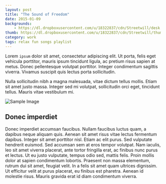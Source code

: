 ```yaml
---
layout: post
title: "The Sound of Freedom"
date: 2015-01-09
backgrounds:
    - https://dl.dropboxusercontent.com/u/18322837/cdn/Streetwill/desk.jpeg
thumb: https://dl.dropboxusercontent.com/u/18322837/cdn/Streetwill/thumbs/drum-rudiment.jpeg
category: work
tags: relax fun songs playlist
---
```


Lorem `ipsum` dolor sit amet, consectetur adipiscing elit. Ut porta, felis eget vehicula porttitor, mauris ipsum tincidunt ligula, ac pretium risus sapien at metus. Donec pellentesque volutpat porttitor. Integer condimentum sagittis viverra. Vivamus suscipit quis lectus porta sollicitudin.

Nulla sollicitudin nibh a magna malesuada, vitae dictum tellus mollis. Etiam sit amet justo massa. Integer sed mi volutpat, sollicitudin orci eget, tincidunt tellus. Mauris vitae vestibulum mi.

![Sample Image](http://placehold.it/360x360)

## Donec imperdiet
Donec imperdiet accumsan faucibus. Nullam faucibus luctus quam, a dapibus neque aliquam quis. Aenean sit amet risus vitae lectus fermentum dapibus. Integer sit amet porttitor nisl. Etiam ac elit purus. Sed vulputate hendrerit euismod. Sed accumsan sem at eros tempor volutpat. Nam iaculis, leo sit amet viverra placerat, ante tortor fringilla erat, ac finibus nunc purus et lectus. Ut eu justo vulputate, tempus odio sed, mattis felis. Proin mollis dolor at sapien condimentum lobortis. Praesent non massa elementum, rutrum dui sit amet, feugiat velit. In a felis sit amet quam ultrices dignissim. Ut efficitur velit at purus placerat, eu finibus est pharetra. Aenean id molestie risus. Mauris gravida erat id diam condimentum viverra.
